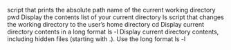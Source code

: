 script that prints the absolute path name of the current working directory pwd
Display the contents list of your current directory ls
script that changes the working directory to the user’s home directory cd
Display current directory contents in a long format ls -l
Display current directory contents, including hidden files (starting with .). Use the long format ls -l
